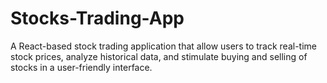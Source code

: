 # Stocks-Trading-App
A React-based stock trading application that allow users to track real-time stock prices, analyze historical data, and stimulate buying and selling of stocks in a user-friendly interface. 
